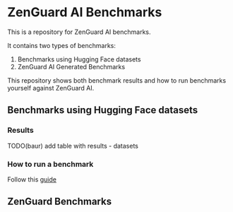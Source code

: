 # ZenGuard AI Benchmarks

This is a repository for ZenGuard AI benchmarks.

It contains two types of benchmarks:

1. Benchmarks using Hugging Face datasets
2. ZenGuard AI Generated Benchmarks

This repository shows both benchmark results and how to run benchmarks yourself against ZenGuard AI.

 ## Benchmarks using Hugging Face datasets

 ### Results

TODO(baur) add table with results - datasets

 ### How to run a benchmark

Follow this [guide](assets/colabs/zenguard-benchmarks.ipynb)


 ## ZenGuard Benchmarks
